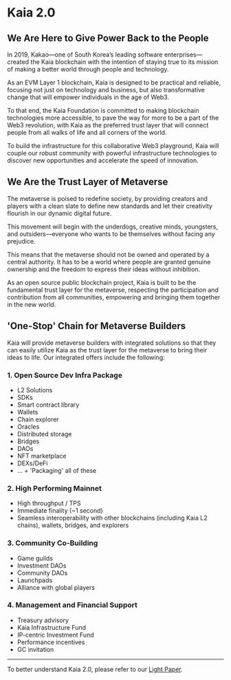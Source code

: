 # Kaia 2.0

## We Are Here to Give Power Back to the People <a id="klaytn2"></a>

In 2019, Kakao—one of South Korea’s leading software enterprises—created the Kaia blockchain with the intention of staying true to its mission of making a better world through people and technology.

As an EVM Layer 1 blockchain, Kaia is designed to be practical and reliable, focusing not just on technology and business, but also transformative change that will empower individuals in the age of Web3.

To that end, the Kaia Foundation is committed to making blockchain technologies more accessible, to pave the way for more to be a part of the Web3 revolution, with Kaia as the preferred trust layer that will connect people from all walks of life and all corners of the world.

To build the infrastructure for this collaborative Web3 playground, Kaia will couple our robust community with powerful infrastructure technologies to discover new opportunities and accelerate the speed of innovation.

## We Are the Trust Layer of Metaverse <a id="trustlayer"></a>

The metaverse is poised to redefine society, by providing creators and players with a clean slate to define new standards and let their creativity flourish in our dynamic digital future.

This movement will begin with the underdogs, creative minds, youngsters, and outsiders—everyone who wants to be themselves without facing any prejudice.

This means that the metaverse should not be owned and operated by a central authority. It has to be a world where people are granted genuine ownership and the freedom to express their ideas without inhibition.

As an open source public blockchain project, Kaia is built to be the fundamental trust layer for the metaverse, respecting the participation and contribution from all communities, empowering and bringing them together in the new world.

## 'One-Stop' Chain for Metaverse Builders <a id="one-stop-chain-for-metaverse-builders"></a>

Kaia will provide metaverse builders with integrated solutions so that they
can easily utilize Kaia as the trust layer for the metaverse to bring their ideas to life. Our integrated offers include the following:

### 1. Open Source Dev Infra Package <a id="open-source-dev-infra-package"></a>

- L2 Solutions
- SDKs
- Smart contract library
- Wallets
- Chain explorer
- Oracles
- Distributed storage
- Bridges
- DAOs
- NFT marketplace
- DEXs/DeFi
- ... + 'Packaging' all of these

### 2. High Performing Mainnet <a id="high-performing-mainnet"></a>

- High throughput / TPS
- Immediate finality (~1 second)
- Seamless interoperability with other blockchains (including Kaia L2 chains), wallets, bridges, and explorers

### 3. Community Co-Building <a id="community-co-building"></a>

- Game guilds
- Investment DAOs
- Community DAOs
- Launchpads
- Alliance with global players

### 4. Management and Financial Support <a id="management-and-financial-support"></a>

- Treasury advisory
- Kaia Infrastructure Fund
- IP-centric Investment Fund
- Performance incentives
- GC invitation

---

To better understand Kaia 2.0, please refer to our [Light Paper](https://klaytn.foundation/wp-content/uploads/2022/01/Kaia-2.0_Light-Paper-20220128.pdf).
